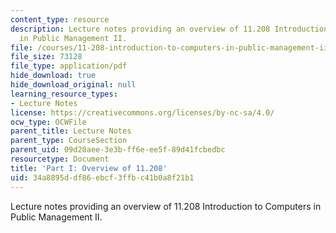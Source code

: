 ```yaml
---
content_type: resource
description: Lecture notes providing an overview of 11.208 Introduction to Computers
  in Public Management II.
file: /courses/11-208-introduction-to-computers-in-public-management-ii-january-iap-2002/34a8895ddf86ebcf3ffbc41b0a8f21b1_lect11.pdf
file_size: 73128
file_type: application/pdf
hide_download: true
hide_download_original: null
learning_resource_types:
- Lecture Notes
license: https://creativecommons.org/licenses/by-nc-sa/4.0/
ocw_type: OCWFile
parent_title: Lecture Notes
parent_type: CourseSection
parent_uid: 09d20aee-3e3b-ff6e-ee5f-89d41fcbedbc
resourcetype: Document
title: 'Part I: Overview of 11.208'
uid: 34a8895d-df86-ebcf-3ffb-c41b0a8f21b1
---
```

Lecture notes providing an overview of 11.208 Introduction to Computers in Public Management II.